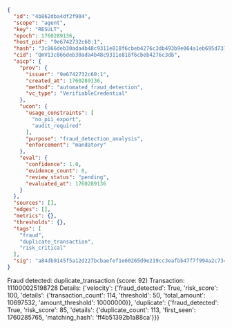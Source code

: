 ```json
{
  "id": "4b862dba4df2f904",
  "scope": "agent",
  "key": "RESULT",
  "epoch": 1760289136,
  "host_pid": "9e6742732c60:1",
  "hash": "3c866deb30ada4b48c9311e818f6cbeb4276c3db493b9e064a1eb695d73795bb",
  "cid": "QmV13c866deb30ada4b48c9311e818f6cbeb4276c3db",
  "aicp": {
    "prov": {
      "issuer": "9e6742732c60:1",
      "created_at": 1760289136,
      "method": "automated_fraud_detection",
      "vc_type": "VerifiableCredential"
    },
    "ucon": {
      "usage_constraints": [
        "no_pii_export",
        "audit_required"
      ],
      "purpose": "fraud_detection_analysis",
      "enforcement": "mandatory"
    },
    "eval": {
      "confidence": 1.0,
      "evidence_count": 0,
      "review_status": "pending",
      "evaluated_at": 1760289136
    }
  },
  "sources": [],
  "edges": [],
  "metrics": {},
  "thresholds": {},
  "tags": [
    "fraud",
    "duplicate_transaction",
    "risk_critical"
  ],
  "sig": "a84db9145f5a12d227bcbaefef1e60265d9e219cc3eafbb47f7f994a2c734f07"
}
```

Fraud detected: duplicate_transaction (score: 92)
Transaction: 111000025198728
Details: {'velocity': {'fraud_detected': True, 'risk_score': 100, 'details': {'transaction_count': 114, 'threshold': 50, 'total_amount': 10697532, 'amount_threshold': 10000000}}, 'duplicate': {'fraud_detected': True, 'risk_score': 85, 'details': {'duplicate_count': 113, 'first_seen': 1760285765, 'matching_hash': 'ff4b51392b1a88ca'}}}